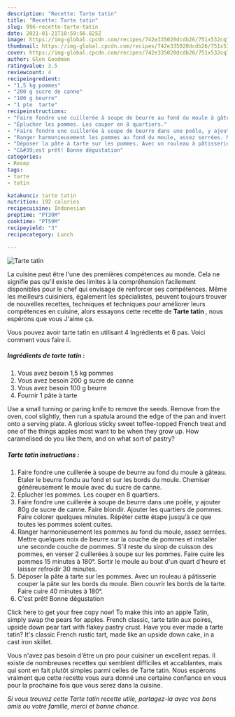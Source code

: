 ```yaml
---
description: "Recette: Tarte tatin"
title: "Recette: Tarte tatin"
slug: 996-recette-tarte-tatin
date: 2021-01-21T10:59:56.825Z
image: https://img-global.cpcdn.com/recipes/742e335020dcdb26/751x532cq70/tarte-tatin-photo-principale-de-la-recette.jpg
thumbnail: https://img-global.cpcdn.com/recipes/742e335020dcdb26/751x532cq70/tarte-tatin-photo-principale-de-la-recette.jpg
cover: https://img-global.cpcdn.com/recipes/742e335020dcdb26/751x532cq70/tarte-tatin-photo-principale-de-la-recette.jpg
author: Glen Goodman
ratingvalue: 3.5
reviewcount: 4
recipeingredient:
- "1,5 kg pommes"
- "200 g sucre de canne"
- "100 g beurre"
- "1 pte  tarte"
recipeinstructions:
- "Faire fondre une cuillerée à soupe de beurre au fond du moule à gâteau. Étaler le beurre fondu au fond et sur les bords du moule. Chemiser généreusement le moule avec du sucre de canne."
- "Éplucher les pommes. Les couper en 8 quartiers."
- "Faire fondre une cuillerée à soupe de beurre dans une poêle, y ajouter 80g de sucre de canne. Faire blondir. Ajouter les quartiers de pommes. Faire colorer quelques minutes. Répéter cette étape jusqu&#39;à ce que toutes les pommes soient cuites."
- "Ranger harmonieusement les pommes au fond du moule, assez serrées. Mettre quelques noix de beurre sur la couche de pommes et installer une seconde couche de pommes. S&#39;il reste du sirop de cuisson des pommes, en verser 2 cuillerées à soupe sur les pommes. Faire cuire les pommes 15 minutes à 180°. Sortir le moule au bout d&#39;un quart d&#39;heure et laisser refroidir 30 minutes."
- "Déposer la pâte à tarte sur les pommes. Avec un rouleau à pâtisserie couper la pâte sur les bords du moule. Bien couvrir les bords de la tarte. Faire cuire 40 minutes à 180°."
- "C&#39;est prêt! Bonne dégustation"
categories:
- Resep
tags:
- tarte
- tatin

katakunci: tarte tatin 
nutrition: 192 calories
recipecuisine: Indonesian
preptime: "PT30M"
cooktime: "PT59M"
recipeyield: "3"
recipecategory: Lunch

---
```



![Tarte tatin](https://img-global.cpcdn.com/recipes/742e335020dcdb26/751x532cq70/tarte-tatin-photo-principale-de-la-recette.jpg)

La cuisine peut être l'une des premières compétences au monde. Cela ne signifie pas qu'il existe des limites à la compréhension facilement disponibles pour le chef qui envisage de renforcer ses compétences. Même les meilleurs cuisiniers, également les spécialistes, peuvent toujours trouver de nouvelles recettes, techniques et techniques pour améliorer leurs compétences en cuisine, alors essayons cette recette de <strong> Tarte tatin </strong>, nous espérons que vous J'aime ça.

<!--inarticleads1-->

Vous pouvez avoir tarte tatin en utilisant 4 Ingrédients et 6 pas. Voici comment vous faire il.

##### Ingrédients de tarte tatin :

1. Vous avez besoin 1,5 kg pommes
1. Vous avez besoin 200 g sucre de canne
1. Vous avez besoin 100 g beurre
1. Fournir 1 pâte à tarte


Use a small turning or paring knife to remove the seeds. Remove from the oven, cool slightly, then run a spatula around the edge of the pan and invert onto a serving plate. A glorious sticky sweet toffee-topped French treat and one of the things apples most want to be when they grow up. How caramelised do you like them, and on what sort of pastry? 

<!--inarticleads2-->

##### Tarte tatin instructions :

1. Faire fondre une cuillerée à soupe de beurre au fond du moule à gâteau. Étaler le beurre fondu au fond et sur les bords du moule. Chemiser généreusement le moule avec du sucre de canne.
1. Éplucher les pommes. Les couper en 8 quartiers.
1. Faire fondre une cuillerée à soupe de beurre dans une poêle, y ajouter 80g de sucre de canne. Faire blondir. Ajouter les quartiers de pommes. Faire colorer quelques minutes. Répéter cette étape jusqu&#39;à ce que toutes les pommes soient cuites.
1. Ranger harmonieusement les pommes au fond du moule, assez serrées. Mettre quelques noix de beurre sur la couche de pommes et installer une seconde couche de pommes. S&#39;il reste du sirop de cuisson des pommes, en verser 2 cuillerées à soupe sur les pommes. Faire cuire les pommes 15 minutes à 180°. Sortir le moule au bout d&#39;un quart d&#39;heure et laisser refroidir 30 minutes.
1. Déposer la pâte à tarte sur les pommes. Avec un rouleau à pâtisserie couper la pâte sur les bords du moule. Bien couvrir les bords de la tarte. Faire cuire 40 minutes à 180°.
1. C&#39;est prêt! Bonne dégustation


Click here to get your free copy now! To make this into an apple Tatin, simply swap the pears for apples. French classic, tarte tatin aux poires, upside down pear tart with flakey pastry crust. Have you ever made a tarte tatin? It&#39;s classic French rustic tart, made like an upside down cake, in a cast iron skillet. 

<!--inarticleads1-->

<p>
Vous n'avez pas besoin d'être un pro pour cuisiner un excellent repas. Il existe de nombreuses recettes qui semblent difficiles et accablantes, mais qui sont en fait plutôt simples parmi celles de Tarte tatin. Nous espérons vraiment que cette recette vous aura donné une certaine confiance en vous pour la prochaine fois que vous serez dans la cuisine.
</p>

<p>
<i>Si vous trouvez cette Tarte tatin recette utile, partagez-la avec vos bons amis ou votre famille, merci et bonne chance.</i>
</p>
